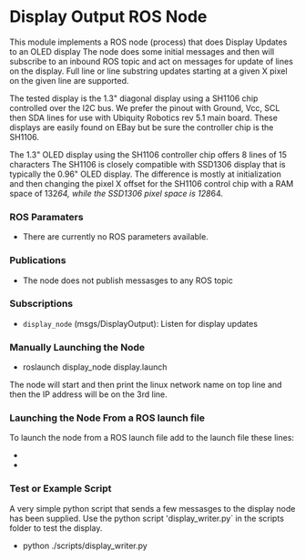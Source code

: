 
# Display Output ROS Node


This module implements a ROS node (process) that does Display Updates to an OLED display
The node does some initial messages and then will subscribe to an inbound ROS topic  and act on messages for update of lines on the display. 
Full line or line substring updates starting at a given X pixel on the given line are supported.

The tested display is the 1.3" diagonal display using a SH1106 chip controlled over the I2C bus.
We prefer the pinout with  Ground, Vcc, SCL then SDA lines for use with Ubiquity Robotics rev 5.1 main board.
These displays are easily found on EBay but be sure the controller chip is the SH1106.

The 1.3" OLED display using the SH1106 controller chip offers 8 lines of 15 characters 
The SH1106 is closely compatible with SSD1306 display that is typically the 0.96" OLED display.
The difference is mostly at initialization and then changing the pixel X offset for the SH1106 control chip with a RAM space of 132*64, while the SSD1306 pixel space is 128*64.

### ROS Paramaters

* There are currently no ROS parameters available.

### Publications

* The node does not publish messasges to any ROS topic

### Subscriptions

* `display_node` (msgs/DisplayOutput): Listen for display updates

### Manually Launching the Node

* roslaunch display_node display.launch

The node will start and then print the linux network name on top line and then the IP address will be on the 3rd line.

### Launching the Node From a ROS launch file

To launch the node from a ROS launch file add to the launch file these lines:

* <node pkg="display_node" type="display_node" name="display_node" output="screen">
* </node>

### Test or Example Script
A very simple python script that sends a few messasges to the display node has been supplied.
Use the python script 'display_writer.py` in the scripts folder to test the display.

* python ./scripts/display_writer.py


